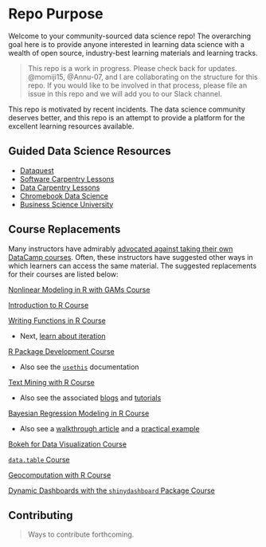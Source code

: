 # Repo Purpose

Welcome to your community-sourced data science repo! The overarching goal here is to provide anyone interested in learning data science with a wealth of open source, industry-best learning materials and learning tracks.

> This repo is a work in progress. Please check back for updates. @momiji15, @Annu-07, and I are collaborating on the structure for this repo. If you would like to be involved in that process, please file an issue in this repo and we will add you to our Slack channel.  

This repo is motivated by recent incidents. The data science community deserves better, and this repo is an attempt to provide a platform for the excellent learning resources available.

## Guided Data Science Resources

* [Dataquest](https://www.dataquest.io/)
* [Software Carpentry Lessons](https://software-carpentry.org/lessons/)
* [Data Carpentry Lessons](https://datacarpentry.org/lessons/)
* [Chromebook Data Science](http://jhudatascience.org/chromebookdatascience/cbds.html)
* [Business Science University](https://university.business-science.io/p/jumpstart-with-r)

## Course Replacements

Many instructors have admirably [advocated against taking their own DataCamp courses](https://twitter.com/noamross/status/1116667602741485571). Often, these instructors have suggested other ways in which learners can access the same material. The suggested replacements for their courses are listed below:

[Nonlinear Modeling in R with GAMs Course](https://github.com/noamross/datacamp-sexual-assault)

[Introduction to R Course](https://rstudio.cloud/learn/primers)

[Writing Functions in R Course](https://r4ds.had.co.nz/functions.html)

* Next, [learn about iteration](https://r4ds.had.co.nz/iteration.html)

[R Package Development Course](https://kbroman.org/pkg_primer/)

* Also see the [`usethis`](https://www.tidyverse.org/articles/2019/04/usethis-1.5.0/) documentation

[Text Mining with R Course](https://www.tidytextmining.com/)

* Also see the associated [blogs](https://juliasilge.com/blog/) and [tutorials](https://github.com/juliasilge/deming2018)

[Bayesian Regression Modeling in R Course](https://mc-stan.org/rstanarm/articles/index.html)

* Also see a [walkthrough article](http://www.tqmp.org/RegularArticles/vol14-2/p099/p099.pdf) and a [practical example](https://mc-stan.org/users/documentation/case-studies/tutorial_rstanarm.html)

[Bokeh for Data Visualization Course](https://mybinder.org/v2/gh/bokeh/bokeh-notebooks/master?filepath=tutorial%2F00%20-%20Introduction%20and%20Setup.ipynb)

[`data.table` Course](https://github.com/jameslamb/teaching/tree/master/datacamp_audition)

[Geocomputation with R Course](https://geocompr.robinlovelace.net)  

[Dynamic Dashboards with the `shinydashboard` Package Course](https://leanpub.com/c/shinydashboard)

## Contributing

> Ways to contribute forthcoming. 

